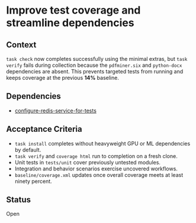 # Improve test coverage and streamline dependencies

## Context
`task check` now completes successfully using the minimal extras, but
`task verify` fails during collection because the `pdfminer.six` and
`python-docx` dependencies are absent. This prevents targeted tests from
running and keeps coverage at the previous **14%** baseline.

## Dependencies

- [configure-redis-service-for-tests](configure-redis-service-for-tests.md)

## Acceptance Criteria
- `task install` completes without heavyweight GPU or ML dependencies by
default.
- `task verify` and `coverage html` run to completion on a fresh clone.
- Unit tests in `tests/unit` cover previously untested modules.
- Integration and behavior scenarios exercise uncovered workflows.
- `baseline/coverage.xml` updates once overall coverage meets at least ninety
percent.

## Status
Open
